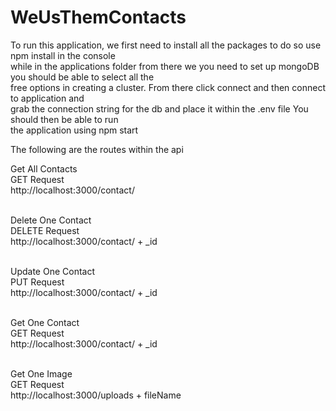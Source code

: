 # WeUsThemContacts

To run this application, we first need to install all the packages to do so use npm install in the console <br> 
while in the applications folder from there we you need to set up mongoDB you should be able to select all the <br>
free options in creating a cluster. From there click connect and then connect to application and <br>
grab the connection string for the db and place it within the .env  file You should then be able to run <br>
the application using npm start <br>

The following are the routes within the api

Get All Contacts<BR>
GET Request <BR>
http://localhost:3000/contact/ <BR><BR>
  
Delete One Contact<BR>
DELETE Request <BR>
http://localhost:3000/contact/ + _id <BR> <BR>
  
Update One Contact<BR>
PUT Request <BR>
http://localhost:3000/contact/ + _id <BR><BR>
  
Get One Contact<BR>
GET Request <br>
http://localhost:3000/contact/ + _id <BR><BR>
  
Get One Image<BR>
GET Request <br>
http://localhost:3000/uploads + fileName<BR>

